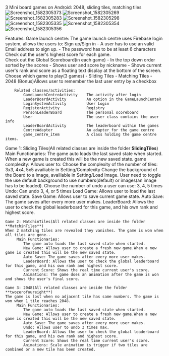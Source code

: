 3 Mini board games on Android: 2048, sliding tiles, matching tiles
![Screenshot_1582305373](https://user-images.githubusercontent.com/32601310/75058454-04812480-54a9-11ea-8eca-f86e555097e0.png)
![Screenshot_1582305269](https://user-images.githubusercontent.com/32601310/75058425-fc28e980-54a8-11ea-9730-bb5965432567.png)
![Screenshot_1582305283](https://user-images.githubusercontent.com/32601310/75058432-fdf2ad00-54a8-11ea-8362-d40b99065b34.png)
![Screenshot_1582305298](https://user-images.githubusercontent.com/32601310/75058437-00550700-54a9-11ea-9afd-e56242fd40b0.png)
![Screenshot_1582305335](https://user-images.githubusercontent.com/32601310/75058442-00ed9d80-54a9-11ea-88fd-8876dc7f983e.png)
![Screenshot_1582305354](https://user-images.githubusercontent.com/32601310/75058449-03e88e00-54a9-11ea-9954-d810cce9fc73.png)
![Screenshot_1582305356](https://user-images.githubusercontent.com/32601310/75058452-03e88e00-54a9-11ea-8a0a-3d6b2575c48b.png)


Features:
    Game launch centre:
        The game launch centre uses Firebase login system, allows the users to:
            Sign up/Sign in
                - A user has to use an valid Email address to sign up.
                - The password has to be at least 6 characters
            Check out the user's highest score for each game.    
            Check out the Global Scoreboard(in each game)
                - In the top down order sorted by the scores 
                - Shows user and score by nickname
                - Shows current user's rank and score as a floating text display at the bottom of the screen.
            Choose which game to play(3 games)
                - Sliding Tiles
                - Matching Tiles
                - 2048
            (Bonus)Allows user to remember the last user entry by a checkbox

        Related classes/activities:
            GameLaunchCentreActivity    The activity after login
            LeaderBoardActivity         An option in the GameLaunchCenteR
            LoginSystemActivity         User Login
            RegisterActivity            Registry
            PersonLeaderBoard           The personal scoreboard
            User                        The user class contains the user info
            LeaderBoardActivity         The leaderboard within the games
            CentreAdapter               An adapter for the game centre
            game_centre_item            A class holding the game centre items.
            
   Game 1: Sliding Tiles(All related classes are inside the folder **SlidingTiles**)
        Main Functionaries:
            The game auto loads the last saved state when started.
            When a new game is created this will be the new saved state.
            game complexity:
                Allows user to:
                Choose the complexity of the number of tiles: 3x3, 4x4, 5x5 availiable in Setting/Complexity
                Change the background of the Board to a image, availiable in Setting/Load Image. User need to toggle the 
                    use default background to use numbers(default) or images(an image has to be loaded).
                Choose the number of undo a user can use: 3, 4, 5 times
            Undo: Can undo 3, 4, or 5 times
            Load Game: Allows user to load the last saved state.
            Save Game: Allows user to save current game state.
            Auto Save: The game saves after every more user makes.
            LeaderBoard: Allows the user to check the global leaderboard for this game, and his own rank and highest score.
            
    Game 2: MatchinTiles(All related classes are inside the folder **MatchinTiles**)
    When 2 matching tiles are revealed they vanishes. The game is won when all tiles are gone..
         Main Functionaries:
            The game auto loads the last saved state when started.
            New Game: Allows user to create a fresh new game.When a new game is created this will be the new saved state.
            Auto Save: The game saves after every more user makes.
            LeaderBoard: Allows the user to check the global leaderboard for this game, and his own rank and highest score.                    
            Current Score: Shows the real time current user's score.
            Animations: The game does an animation after the game is won and shows the user's final score.
   
    Game 3: 2048(All related classes are inside the folder **twozerofoureight**)
    The game is lost when no adjacent tile has same numbers. The game is won when 1 tile reaches 2048.
         Main Functionaries:
            The game auto loads the last saved state when started.
            New Game: Allows user to create a fresh new game.When a new game is created this will be the new saved state.
            Auto Save: The game saves after every more user makes.
            Undo: Allows user to undo 3 times max.
            LeaderBoard: Allows the user to check the global leaderboard for this game, and his own rank and highest score.                    
            Current Score: Shows the real time current user's score.
            Animations: Scale animation is trigger if two tiles are conbined or a new tile has been created.
